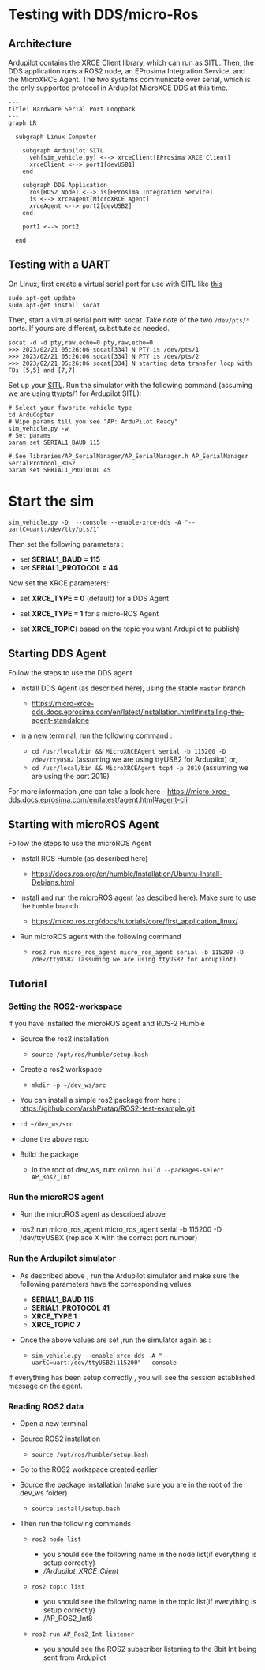 # Testing with DDS/micro-Ros

## Architecture

Ardupilot contains the XRCE Client library, which can run as SITL. Then, the DDS application runs a ROS2 node, an EProsima Integration Service, and the MicroXRCE Agent. The two systems communicate over serial, which is the only supported protocol in Ardupilot MicroXCE DDS at this time.

```mermaid
---
title: Hardware Serial Port Loopback
---
graph LR

  subgraph Linux Computer

    subgraph Ardupilot SITL
      veh[sim_vehicle.py] <--> xrceClient[EProsima XRCE Client]
      xrceClient <--> port1[devUSB1]
    end

    subgraph DDS Application
      ros[ROS2 Node] <--> is[EProsima Integration Service]
      is <--> xrceAgent[MicroXRCE Agent]
      xrceAgent <--> port2[devUSB2]
    end

    port1 <--> port2

  end
```

## Testing with a UART

On Linux, first create a virtual serial port for use with SITL like [this](https://stackoverflow.com/questions/52187/virtual-serial-port-for-linux)

```
sudo apt-get update
sudo apt-get install socat
```

Then, start a virtual serial port with socat. Take note of the two `/dev/pts/*` ports. If yours are different, substitute as needed.
```
socat -d -d pty,raw,echo=0 pty,raw,echo=0
>>> 2023/02/21 05:26:06 socat[334] N PTY is /dev/pts/1
>>> 2023/02/21 05:26:06 socat[334] N PTY is /dev/pts/2
>>> 2023/02/21 05:26:06 socat[334] N starting data transfer loop with FDs [5,5] and [7,7]
``` 

Set up your [SITL](https://ardupilot.org/dev/docs/setting-up-sitl-on-linux.html). 
Run the simulator with the following command (assuming we are using tty/pts/1 for Ardupilot SITL):
```
# Select your favorite vehicle type
cd ArduCopter
# Wipe params till you see "AP: ArduPilot Ready"
sim_vehicle.py -w
# Set params
param set SERIAL1_BAUD 115

# See libraries/AP_SerialManager/AP_SerialManager.h AP_SerialManager SerialProtocol_ROS2
param set SERIAL1_PROTOCOL 45
```

# Start the sim
```
sim_vehicle.py -D  --console --enable-xrce-dds -A "--uartC=uart:/dev/tty/pts/1"
```

Then set the following parameters :

- set **SERIAL1_BAUD = 115**
- set **SERIAL1_PROTOCOL = 44**

Now set the XRCE parameters:

- set **XRCE_TYPE = 0** (default) for a DDS Agent
- set **XRCE_TYPE = 1** for a micro-ROS Agent

- set **XRCE_TOPIC**( based on the topic you want Ardupilot to publish)

## Starting DDS Agent

Follow the steps to use the DDS agent

- Install DDS Agent (as described here), using the stable `master` branch

  - https://micro-xrce-dds.docs.eprosima.com/en/latest/installation.html#installing-the-agent-standalone

- In a new terminal, run the following command :

  - ```cd /usr/local/bin && MicroXRCEAgent serial -b 115200 -D /dev/ttyUSB2``` (assuming we are using ttyUSB2 for Ardupilot)
or,
  - ```cd /usr/local/bin && MicroXRCEAgent tcp4 -p 2019``` (assuming we are using the port 2019)

For more information ,one can take a look here - https://micro-xrce-dds.docs.eprosima.com/en/latest/agent.html#agent-cli

## Starting with microROS Agent

Follow the steps to use the microROS Agent

- Install ROS Humble (as described here)

  - https://docs.ros.org/en/humble/Installation/Ubuntu-Install-Debians.html

- Install and run the microROS agent (as descibed here). Make sure to use the `humble` branch.

  - https://micro.ros.org/docs/tutorials/core/first_application_linux/

- Run microROS agent with the following command

  - ```ros2 run micro_ros_agent micro_ros_agent serial -b 115200 -D /dev/ttyUSB2 (assuming we are using ttyUSB2 for Ardupilot)```

## Tutorial

### Setting the ROS2-workspace

If you have installed the microROS agent and ROS-2 Humble

- Source the ros2 installation
  - ```source /opt/ros/humble/setup.bash```

- Create a ros2 workspace

  - ```mkdir -p ~/dev_ws/src```

- You can install a simple ros2 package from here : https://github.com/arshPratap/ROS2-test-example.git

- ```cd ~/dev_ws/src```
- clone the above repo
- Build the package
  - In the root of dev_ws, run:
   ```colcon build --packages-select AP_Ros2_Int```

### Run the microROS agent

- Run the microROS agent as described above

- ros2 run micro_ros_agent micro_ros_agent serial -b 115200 -D /dev/ttyUSBX (replace X with the correct port number)

### Run the Ardupilot simulator

- As described above , run the Ardupilot simulator and make sure the following parameters have the corresponding values

  - **SERIAL1_BAUD 115**
  - **SERIAL1_PROTOCOL 41**
  - **XRCE_TYPE  1**
  - **XRCE_TOPIC 7**

- Once the above values are set ,run the simulator again as :

  - ```sim_vehicle.py --enable-xrce-dds -A "--uartC=uart:/dev/ttyUSB2:115200" --console```

If everything has been setup correctly , you will see the session established message on the agent.

### Reading ROS2 data

- Open a new terminal
- Source ROS2 installation
  - ```source /opt/ros/humble/setup.bash```
- Go to the ROS2 workspace created earlier
- Source the package installation (make sure you are in the root of the dev_ws folder)
  - ```source install/setup.bash```

- Then run the following commands
  - ```ros2 node list```
    - you should see the following name in the node list(if everything is setup correctly)
    - */Ardupilot_XRCE_Client*

  - ```ros2 topic list```
    - you should see the following name in the topic list(if everything is setup correctly)
    - /AP_ROS2_Int8

  - ```ros2 run AP_Ros2_Int listener```

    - you should see the ROS2 subscriber listening to the 8bit Int being sent from Ardupilot
